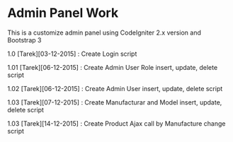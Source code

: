 # Admin Panel Work

This is a customize admin panel using CodeIgniter 2.x version and Bootstrap 3

1.0 [Tarek][03-12-2015] : Create Login script

1.01 [Tarek][06-12-2015] : Create Admin User Role insert, update, delete script

1.02 [Tarek][06-12-2015] : Create Admin User  insert, update, delete script

1.03 [Tarek][07-12-2015] : Create Manufacturar and Model  insert, update, delete script

1.03 [Tarek][14-12-2015] : Create Product Ajax call by Manufacture change script